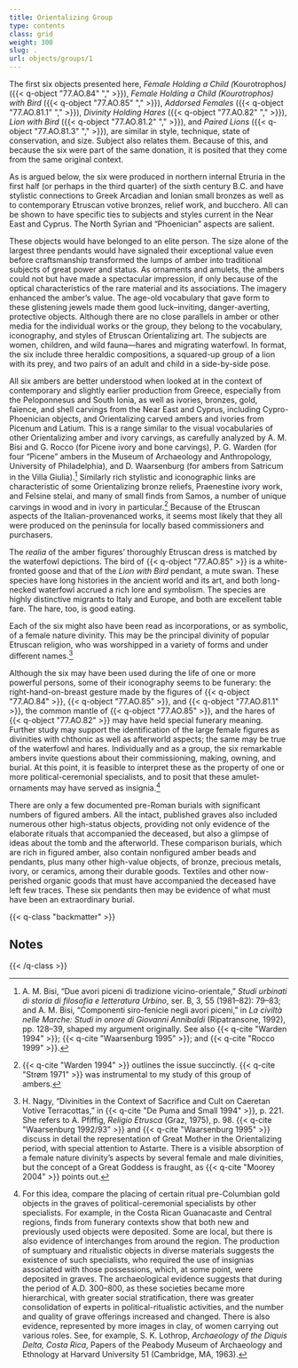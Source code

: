 ```yaml
---
title: Orientalizing Group
type: contents
class: grid
weight: 300
slug: .
url: objects/groups/1
---
```


The first six objects presented here, <em>Female Holding a Child (</em>Kourotrophos<em>)</em> ({{< q-object "77.AO.84" "," >}}), *Female Holding a Child (Kourotrophos) with Bird* ({{< q-object "77.AO.85" "," >}}), *Addorsed Females* ({{< q-object "77.AO.81.1" "," >}}), *Divinity Holding Hares* ({{< q-object "77.AO.82" "," >}}), *Lion with Bird* ({{< q-object "77.AO.81.2" "," >}}), and *Paired Lions* ({{< q-object "77.AO.81.3" "," >}}), are similar in style, technique, state of conservation, and size. Subject also relates them. Because of this, and because the six were part of the same donation, it is posited that they come from the same original context.

As is argued below, the six were produced in northern internal Etruria in the first half (or perhaps in the third quarter) of the sixth century B.C. and have stylistic connections to Greek Arcadian and Ionian small bronzes as well as to contemporary Etruscan votive bronzes, relief work, and bucchero. All can be shown to have specific ties to subjects and styles current in the Near East and Cyprus. The North Syrian and “Phoenician” aspects are salient.

These objects would have belonged to an elite person. The size alone of the largest three pendants would have signaled their exceptional value even before craftsmanship transformed the lumps of amber into traditional subjects of great power and status. As ornaments and amulets, the ambers could not but have made a spectacular impression, if only because of the optical characteristics of the rare material and its associations. The imagery enhanced the amber’s value. The age-old vocabulary that gave form to these glistening jewels made them good luck–inviting, danger-averting, protective objects. Although there are no close parallels in amber or other media for the individual works or the group, they belong to the vocabulary, iconography, and styles of Etruscan Orientalizing art. The subjects are women, children, and wild fauna—hares and migrating waterfowl. In format, the six include three heraldic compositions, a squared-up group of a lion with its prey, and two pairs of an adult and child in a side-by-side pose.

All six ambers are better understood when looked at in the context of contemporary and slightly earlier production from Greece, especially from the Peloponnesus and South Ionia, as well as ivories, bronzes, gold, faïence, and shell carvings from the Near East and Cyprus, including Cypro-Phoenician objects, and Orientalizing carved ambers and ivories from Picenum and Latium. This is a range similar to the visual vocabularies of other Orientalizing amber and ivory carvings, as carefully analyzed by A. M. Bisi and G. Rocco (for Picene ivory and bone carvings), P. G. Warden (for four “Picene” ambers in the Museum of Archaeology and Anthropology, University of Philadelphia), and D. Waarsenburg (for ambers from Satricum in the Villa Giulia).[^1] Similarly rich stylistic and iconographic links are characteristic of some Orientalizing bronze reliefs, Praenestine ivory work, and Felsine stelai, and many of small finds from Samos, a number of unique carvings in wood and in ivory in particular.[^2] Because of the Etruscan aspects of the Italian-provenanced works, it seems most likely that they all were produced on the peninsula for locally based commissioners and purchasers.

The *realia* of the amber figures’ thoroughly Etruscan dress is matched by the waterfowl depictions. The bird of {{< q-object "77.AO.85" >}} is a white-fronted goose and that of the *Lion with Bird* pendant, a mute swan. These species have long histories in the ancient world and its art, and both long-necked waterfowl accrued a rich lore and symbolism. The species are highly distinctive migrants to Italy and Europe, and both are excellent table fare. The hare, too, is good eating.

Each of the six might also have been read as incorporations, or as symbolic, of a female nature divinity. This may be the principal divinity of popular Etruscan religion, who was worshipped in a variety of forms and under different names.[^3]

Although the six may have been used during the life of one or more powerful persons, some of their iconography seems to be funerary: the right-hand-on-breast gesture made by the figures of {{< q-object "77.AO.84" >}}, {{< q-object "77.AO.85" >}}, and {{< q-object "77.AO.81.1" >}}, the common mantle of {{< q-object "77.AO.85" >}}, and the hares of {{< q-object "77.AO.82" >}} may have held special funerary meaning. Further study may support the identification of the large female figures as divinities with chthonic as well as afterworld aspects; the same may be true of the waterfowl and hares. Individually and as a group, the six remarkable ambers invite questions about their commissioning, making, owning, and burial. At this point, it is feasible to interpret these as the property of one or more political-ceremonial specialists, and to posit that these amulet-ornaments may have served as insignia.[^4]

There are only a few documented pre-Roman burials with significant numbers of figured ambers. All the intact, published graves also included numerous other high-status objects, providing not only evidence of the elaborate rituals that accompanied the deceased, but also a glimpse of ideas about the tomb and the afterworld. These comparison burials, which are rich in figured amber, also contain nonfigured amber beads and pendants, plus many other high-value objects, of bronze, precious metals, ivory, or ceramics, among their durable goods. Textiles and other now-perished organic goods that must have accompanied the deceased have left few traces. These six pendants then may be evidence of what must have been an extraordinary burial.

{{< q-class "backmatter" >}}
## Notes
{{< /q-class >}}

[^1]: A. M. Bisi, “Due avori piceni di tradizione vicino-orientale,” *Studi urbinati di storia di filosofia e letteratura Urbino*, ser. B, 3, 55 (1981–82): 79–83; and A. M. Bisi, “Componenti siro-fenicie negli avori piceni,” in *La civiltà nelle Marche: Studi in onore di Giovanni Annibaldi* (Ripatransone, 1992), pp. 128–39, shaped my argument originally. See also {{< q-cite "Warden 1994" >}}; {{< q-cite "Waarsenburg 1995" >}}; and {{< q-cite "Rocco 1999" >}}.

[^2]: {{< q-cite "Warden 1994" >}} outlines the issue succinctly. {{< q-cite "Strøm 1971" >}} was instrumental to my study of this group of ambers.

[^3]: H. Nagy, “Divinities in the Context of Sacrifice and Cult on Caeretan Votive Terracottas,” in {{< q-cite "De Puma and Small 1994" >}}, p. 221. She refers to A. Pfiffig, *Religio Etrusca* (Graz, 1975), p. 98. {{< q-cite "Waarsenburg 1992/93" >}} and {{< q-cite "Waarsenburg 1995" >}} discuss in detail the representation of Great Mother in the Orientalizing period, with special attention to Astarte. There is a visible absorption of a female nature divinity’s aspects by several female and male divinities, but the concept of a Great Goddess is fraught, as {{< q-cite "Moorey 2004" >}} points out.

[^4]: For this idea, compare the placing of certain ritual pre-Columbian gold objects in the graves of political-ceremonial specialists by other specialists. For example, in the Costa Rican Guanacaste and Central regions, finds from funerary contexts show that both new and previously used objects were deposited. Some are local, but there is also evidence of interchanges from around the region. The production of sumptuary and ritualistic objects in diverse materials suggests the existence of such specialists, who required the use of insignias associated with those possessions, which, at some point, were deposited in graves. The archaeological evidence suggests that during the period of A.D. 300–800, as these societies became more hierarchical, with greater social stratification, there was greater consolidation of experts in political-ritualistic activities, and the number and quality of grave offerings increased and changed. There is also evidence, represented by more images in clay, of women carrying out various roles. See, for example, S. K. Lothrop, *Archaeology of the Diquis Delta, Costa Rica*, Papers of the Peabody Museum of Archaeology and Ethnology at Harvard University 51 (Cambridge, MA, 1963).
